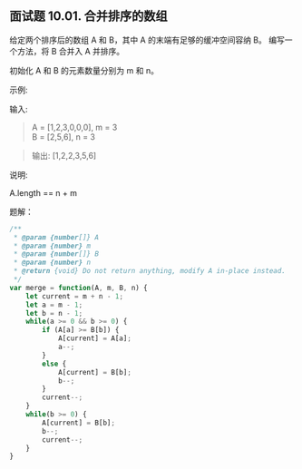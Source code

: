 ## 面试题 10.01. 合并排序的数组

给定两个排序后的数组 A 和 B，其中 A 的末端有足够的缓冲空间容纳 B。 编写一个方法，将 B 合并入 A 并排序。

初始化 A 和 B 的元素数量分别为 m 和 n。

示例:

输入:
> A = [1,2,3,0,0,0], m = 3   
> B = [2,5,6],       n = 3

> 输出: [1,2,2,3,5,6]   

说明:

A.length == n + m

题解：
```javascript
/**
 * @param {number[]} A
 * @param {number} m
 * @param {number[]} B
 * @param {number} n
 * @return {void} Do not return anything, modify A in-place instead.
 */
var merge = function(A, m, B, n) {
    let current = m + n - 1;
    let a = m - 1;
    let b = n - 1;
    while(a >= 0 && b >= 0) {
        if (A[a] >= B[b]) {
            A[current] = A[a];
            a--;
        }
        else {
            A[current] = B[b];
            b--;
        }
        current--;
    }
    while(b >= 0) {
        A[current] = B[b];
        b--;
        current--;
    }
}
```